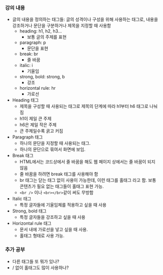 ### 강의 내용

- 글의 내용을 정의하는 태그들: 글의 성격이나 구성을 위해 사용하는 태그로, 내용을 강조하거나 문단을 구분하거나 제목을 지정할 때 사용함
  - heading: h1, h2, h3...
    - 보통 글의 주제를 표현
  - paragraph: p
    - 문단을 표현
  - break: br
    - 줄 바꿈
  - italic: i
    - 기울임
  - strong, bold: strong, b
    - 강조
  - horizontal rule: hr
    - 가로선
- Heading 태그
  - 제목을 구성할 때 사용되는 태그로 제목의 단계에 따라 h1부터 h6 태그로 나눠짐
  - h1이 제일 큰 주제
  - h6은 제일 작은 주제
  - 큰 주제일수록 굵고 커짐
- Paragraph 태그
  - 하나의 문단을 지정할 때 사용되는 태그.
  - 하나의 문단으로 묶여서 화면에 보임.
- Break 태그
  - HTML에서는 코드상에서 줄 바꿈을 해도 웹 페이지 상에서는 줄 바꿈이 되지 않음
  - 줄 바꿈을 하려면 break 태그를 사용해야 함
  - br 태그는 닫는 태그 없이 사용이 가능한데, 이런 태그를 홀태그 라고 함. 보통 콘텐츠가 필요 없는 태그들이 홀태그 표현 가능.
  - `<br />` 이나 `<br></br>`같이 써도 무방함
- Italic 태그
  - 특정 글자들에 기울임체를 적용하고 싶을 때 사용
- Strong, bold 태그
  - 특정 글자들을 강조하고 싶을 때 사용
- Horizontal rule 태그
  - 문서 내에 가로선을 넣고 싶을 때 사용.
  - 홀태그 형태로 사용 가능.

### 추가 공부

- 다른 태그들 또 뭐가 있나?
- / 없이 홀태그도 많이 사용하나?
